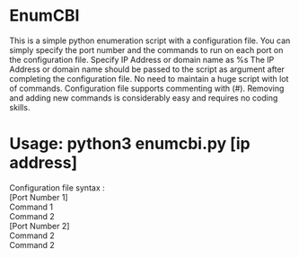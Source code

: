 # EnumCBI
This is a simple python enumeration script with a configuration file. You can simply specify the port number and the commands to run on each port on the configuration file.
Specify IP Address or domain name as %s
The IP Address or domain name should be passed to the script as argument after completing the configuration file. No need to maintain a huge script with lot of commands. Configuration file supports commenting with (#). Removing and adding new commands is considerably easy and requires no coding skills.

# Usage: python3 enumcbi.py [ip address]

Configuration file syntax :  
    [Port Number 1]  
    Command 1  
    Command 2  
    [Port Number 2]  
    Command 2  
    Command 2  
    



